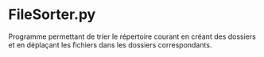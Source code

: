 # FileSorter.py
Programme permettant de trier le répertoire courant en créant des dossiers et en déplaçant les fichiers dans les dossiers correspondants.
